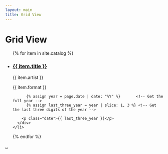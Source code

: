 ```yaml
---
layout: main
title: Grid View
---
```

<h1>Grid View</h1>
<!-- <ul class="item-grid">
  {% for item in site.catalog %}
    <li class="item">
      <div class="item-content">
        <h3>{{ item.title }}</h3>
        <p>{{ item.artist }}</p>
        <p>{{ item.format }}</p>
      </div>
    </li>
  {% endfor %}
</ul> -->

<ul class="item-grid">
  {% for item in site.catalog %}
    <li class="item" id="{{ item.id }}">
      <div class="item-content">
        <h3 class="title"><a href="{{ site.baseurl }}{{ item.url }}">{{ item.title }}</a></h3>
        <p class="artist">{{ item.artist }}</p>
        <p class="format">{{ item.format }}</p>
        
          {% assign year = page.date | date: "%Y" %}       <!-- Get the full year -->
          {% assign last_three_year = year | slice: 1, 3 %} <!-- Get the last three digits of the year -->

        <p class="date">{{ last_three_year }}</p>
      </div>
    </li>
  {% endfor %}
</ul>

<p><a href="{{ '/' | relative_url }}">..</a></p>
